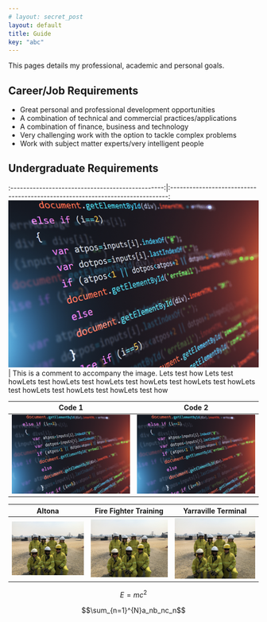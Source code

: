 ```yaml
---
# layout: secret_post
layout: default
title: Guide
key: "abc"
---
```


This pages details my professional, academic and personal goals.

## Career/Job Requirements
* Great personal and professional development opportunities
* A combination of technical and commercial practices/applications
* A combination of finance, business and technology
* Very challenging work with the option to tackle complex problems
* Work with subject matter experts/very intelligent people

## Undergraduate Requirements

:------------------------------------------------:|:-----------------------------------------------------------------------------:
![Engineering Science 1](/assets/images/Code.jpeg)| This is a comment to accompany the image. Lets test how Lets test howLets test howLets test howLets test howLets test howLets test howLets test howLets test howLets test howLets test how

Code 1                                            | Code 2                  
:------------------------------------------------:|:------------------------------------------------:
![Engineering Science 1](/assets/images/Code.jpeg)|![Engineering Science 2](/assets/images/Code.jpeg)

Altona                         | Fire Fighter Training        | Yarraville Terminal
:-----------------------------:|:----------------------------:|:---------------------------------:
![1](/assets/images/Fire.jpeg)|![2](/assets/images/Fire.jpeg)|![3](/assets/images/Fire.jpeg)

$$E=mc^2$$

$$\sum_{n=1}^{N}a_nb_nc_n$$